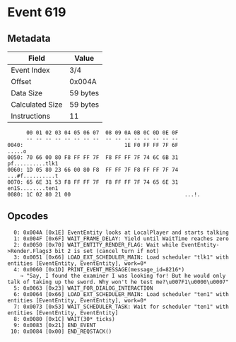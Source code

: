 # Event 619

## Metadata

| Field           | Value    |
|-----------------|----------|
| Event Index     | 3/4      |
| Offset          | 0x004A   |
| Data Size       | 59 bytes |
| Calculated Size | 59 bytes |
| Instructions    | 11       |

```
      00 01 02 03 04 05 06 07  08 09 0A 0B 0C 0D 0E 0F
      -- -- -- -- -- -- -- --  -- -- -- -- -- -- -- --
0040:                                1E F0 FF FF 7F 6F            .....o
0050: 70 66 00 80 F8 FF FF 7F  F8 FF FF 7F 74 6C 6B 31  pf..........tlk1
0060: 1D 05 80 23 66 00 80 F8  FF FF 7F F8 FF FF 7F 74  ...#f..........t
0070: 65 6E 31 53 F8 FF FF 7F  F8 FF FF 7F 74 65 6E 31  en1S........ten1
0080: 1C 02 80 21 00                                    ...!.           
```

## Opcodes

```
  0: 0x004A [0x1E] EventEntity looks at LocalPlayer and starts talking
  1: 0x004F [0x6F] WAIT_FRAME_DELAY: Yield until WaitTime reaches zero
  2: 0x0050 [0x70] WAIT_ENTITY_RENDER_FLAG: Wait while EventEntity->Render.Flags3 bit 2 is set (cancel turn if not)
  3: 0x0051 [0x66] LOAD_EXT_SCHEDULER_MAIN: Load scheduler "tlk1" with entities [EventEntity, EventEntity], work=0*
  4: 0x0060 [0x1D] PRINT_EVENT_MESSAGE(message_id=8216*)
    → "Say, I found the examiner I was looking for! But he would only talk of taking up the sword. Why won't he test me?\u007F1\u0000\u0007"
  5: 0x0063 [0x23] WAIT_FOR_DIALOG_INTERACTION
  6: 0x0064 [0x66] LOAD_EXT_SCHEDULER_MAIN: Load scheduler "ten1" with entities [EventEntity, EventEntity], work=0*
  7: 0x0073 [0x53] WAIT_SCHEDULER_TASK: Wait for scheduler "ten1" with entities [EventEntity, EventEntity]
  8: 0x0080 [0x1C] WAIT(30* ticks)
  9: 0x0083 [0x21] END_EVENT
 10: 0x0084 [0x00] END_REQSTACK()
```
